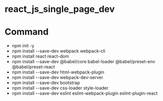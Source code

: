 # react_js_single_page_dev

# Command

- npm init -y
- npm install --save-dev webpack webpack-cli
- npm install react react-dom
- npm install --save-dev @babel/core babel-loader @babel/preset-env @babel/preset-react
- npm install --save-dev html-webpack-plugin
- npm install --save-dev webpack-dev-server
- npm install --save-dev bootstrap
- npm install --save-dev css-loader style-loader
- npm install --save-dev eslint eslint-webpack-plugin eslint-plugin-react